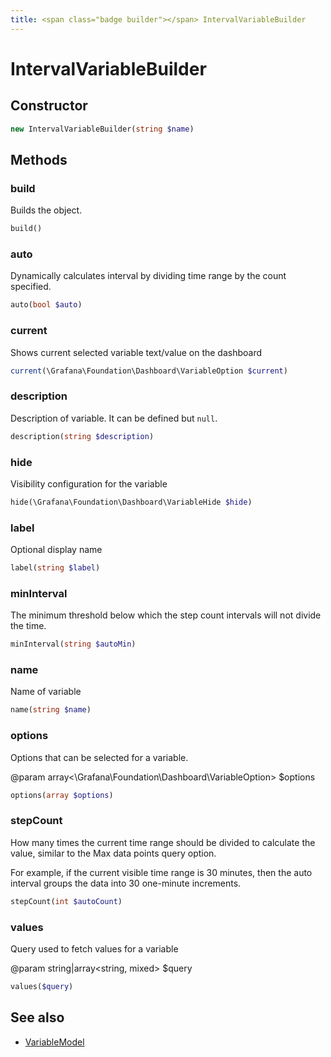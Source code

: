 ```yaml
---
title: <span class="badge builder"></span> IntervalVariableBuilder
---
```

# <span class="badge builder"></span> IntervalVariableBuilder

## Constructor

```php
new IntervalVariableBuilder(string $name)
```
## Methods

### <span class="badge object-method"></span> build

Builds the object.

```php
build()
```

### <span class="badge object-method"></span> auto

Dynamically calculates interval by dividing time range by the count specified.

```php
auto(bool $auto)
```

### <span class="badge object-method"></span> current

Shows current selected variable text/value on the dashboard

```php
current(\Grafana\Foundation\Dashboard\VariableOption $current)
```

### <span class="badge object-method"></span> description

Description of variable. It can be defined but `null`.

```php
description(string $description)
```

### <span class="badge object-method"></span> hide

Visibility configuration for the variable

```php
hide(\Grafana\Foundation\Dashboard\VariableHide $hide)
```

### <span class="badge object-method"></span> label

Optional display name

```php
label(string $label)
```

### <span class="badge object-method"></span> minInterval

The minimum threshold below which the step count intervals will not divide the time.

```php
minInterval(string $autoMin)
```

### <span class="badge object-method"></span> name

Name of variable

```php
name(string $name)
```

### <span class="badge object-method"></span> options

Options that can be selected for a variable.

@param array<\Grafana\Foundation\Dashboard\VariableOption> $options

```php
options(array $options)
```

### <span class="badge object-method"></span> stepCount

How many times the current time range should be divided to calculate the value, similar to the Max data points query option.

For example, if the current visible time range is 30 minutes, then the auto interval groups the data into 30 one-minute increments.

```php
stepCount(int $autoCount)
```

### <span class="badge object-method"></span> values

Query used to fetch values for a variable

@param string|array<string, mixed> $query

```php
values($query)
```

## See also

 * <span class="badge object-type-class"></span> [VariableModel](./object-VariableModel.md)
